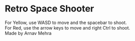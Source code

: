 # Retro Space Shooter

For Yellow, use WASD to move and the spacebar to shoot.   
For Red, use the arrow keys to move and right Ctrl to shoot.   
Made by Arnav Mehra